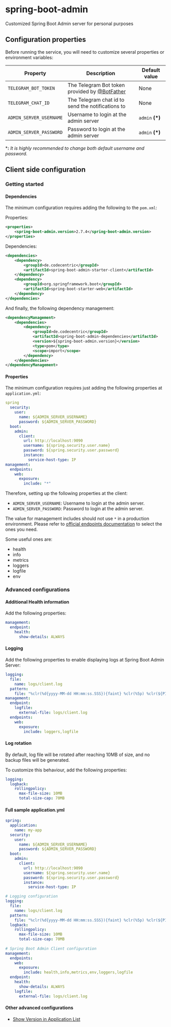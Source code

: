 # spring-boot-admin
Customized Spring Boot Admin server for personal purposes

## Configuration properties

Before running the service, you will need to customize several properties or environment variables:

Property | Description | Default value
--|--|--
``TELEGRAM_BOT_TOKEN`` | The Telegram Bot token provided by [@BotFather](https://t.me/botfather) | None
``TELEGRAM_CHAT_ID`` | The Telegram chat id to send the notifications to | None
``ADMIN_SERVER_USERNAME`` | Username to login at the admin server | ``admin`` **(*)**
``ADMIN_SERVER_PASSWORD`` | Password to login at the admin server | ``admin`` **(*)**

***:** *It is highly recommended to change both default username and password.*

## Client side configuration

### Getting started

#### Dependencies

The minimum configuration requires adding the following to the ``pom.xml``:

Properties:

```xml
<properties>
	<spring-boot-admin.version>2.7.4</spring-boot-admin.version>
</properties>
```

Dependencies:

```xml
<dependencies>
	<dependency>
		<groupId>de.codecentric</groupId>
		<artifactId>spring-boot-admin-starter-client</artifactId>
	</dependency>
	<dependency>
		<groupId>org.springframework.boot</groupId>
		<artifactId>spring-boot-starter-web</artifactId>
	</dependency>
</dependencies>
```

And finally, the following dependency management:

```xml
<dependencyManagement>
	<dependencies>
		<dependency>
			<groupId>de.codecentric</groupId>
			<artifactId>spring-boot-admin-dependencies</artifactId>
			<version>${spring-boot-admin.version}</version>
			<type>pom</type>
			<scope>import</scope>
		</dependency>
	</dependencies>
</dependencyManagement>
```

#### Properties

The minimum configuration requires just adding the following properties at ``application.yml``:

```yml
spring
  security:
    user:
      name: ${ADMIN_SERVER_USERNAME}
      password: ${ADMIN_SERVER_PASSWORD}
  boot:
    admin:
      client:
        url: http://localhost:9090
        username: ${spring.security.user.name}
        password: ${spring.security.user.password}
        instance:
          service-host-type: IP
management:
  endpoints:
    web:
      exposure:
        include: "*"
```

Therefore, setting up the following properties at the client:
- ``ADMIN_SERVER_USERNAME``: Username to login at the admin server.
- ``ADMIN_SERVER_PASSWORD``: Password to login at the admin server.

The value for management includes should not use ``*`` in a production environment. Please refer to [official endpoints documentation](https://docs.spring.io/spring-boot/docs/2.7.4/reference/html/actuator.html#actuator.endpoints) to select the ones you need.

Some useful ones are:
- health
- info
- metrics
- loggers
- logfile
- env


### Advanced configurations

#### Additional Health information

Add the following properties:

```yml
management:
  endpoint:
    health:
      show-details: ALWAYS
```

#### Logging

Add the following properties to enable displaying logs at Spring Boot Admin Server:

```yml
logging:
  file:
    name: logs/client.log
  pattern:
    file: "%clr(%d{yyyy-MM-dd HH:mm:ss.SSS}){faint} %clr(%5p) %clr(${PID}){magenta} %clr(---){faint} %clr([%15.15t]){faint} %clr(%-40.40logger{39}){cyan} %clr(:){faint} %m%n%wEx"
management:
  endpoint:
    logfile:
      external-file: logs/client.log
  endpoints:
    web:
      exposure:
        include: loggers,logfile
```


#### Log rotation

By default, log file will be rotated after reaching 10MB of size, and no backup files will be generated.

To customize this behaviour, add the following properties:

```yml
logging:
  logback:
    rollingpolicy:
      max-file-size: 10MB
      total-size-cap: 70MB
```

#### Full sample application.yml

```yml
spring:
  application:
    name: my-app
  security:
    user:
      name: ${ADMIN_SERVER_USERNAME}
      password: ${ADMIN_SERVER_PASSWORD}
  boot:
    admin:
      client:
        url: http://localhost:9090
        username: ${spring.security.user.name}
        password: ${spring.security.user.password}
        instance:
          service-host-type: IP

# Logging configuration
logging:
  file:
    name: logs/client.log
  pattern:
    file: "%clr(%d{yyyy-MM-dd HH:mm:ss.SSS}){faint} %clr(%5p) %clr(${PID}){magenta} %clr(---){faint} %clr([%15.15t]){faint} %clr(%-40.40logger{39}){cyan} %clr(:){faint} %m%n%wEx"
  logback:
    rollingpolicy:
      max-file-size: 10MB
      total-size-cap: 70MB
      
# Spring Boot Admin Client configuration
management:
  endpoints:
    web:
      exposure:
        include: health,info,metrics,env,loggers,logfile
  endpoint:
    health:
      show-details: ALWAYS
    logfile:
      external-file: logs/client.log
```

#### Other advanced configurations

- [Show Version in Application List](https://codecentric.github.io/spring-boot-admin/current/#show-version-in-application-list)